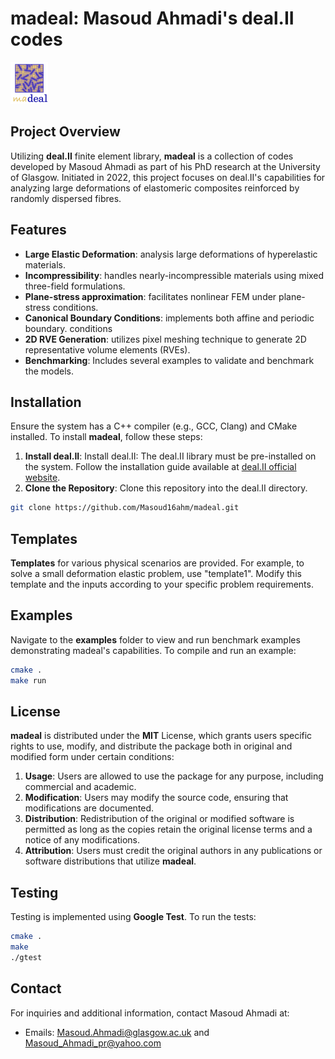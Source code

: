 # madeal: Masoud Ahmadi's deal.II codes

![Project Logo](logo.png)

## Project Overview

Utilizing **deal.II** finite element library, **madeal** is a collection of codes developed by Masoud Ahmadi as part of his PhD research at the University of Glasgow.  Initiated in 2022, this project focuses on deal.II's capabilities for analyzing large deformations of elastomeric composites reinforced by randomly dispersed fibres.

## Features

- **Large Elastic Deformation**: analysis large deformations of hyperelastic materials.
- **Incompressibility**: handles nearly-incompressible materials using mixed three-field formulations.
- **Plane-stress approximation**: facilitates nonlinear FEM under plane-stress conditions.
- **Canonical Boundary Conditions**: implements both affine and periodic boundary. conditions
- **2D RVE Generation**: utilizes pixel meshing technique to generate 2D representative volume elements (RVEs).
- **Benchmarking**: Includes several examples to validate and benchmark the models.

## Installation

Ensure the system has a C++ compiler (e.g., GCC, Clang) and CMake installed. 
To install **madeal**, follow these steps:

1. **Install deal.II**: Install deal.II: The deal.II library must be pre-installed on the system.
    Follow the installation guide available at [deal.II official website](https://www.dealii.org/).
2. **Clone the Repository**: Clone this repository into the deal.II directory.
```sh
git clone https://github.com/Masoud16ahm/madeal.git
```

## Templates

**Templates**  for various physical scenarios are provided. For example, to solve a small deformation elastic problem, use "template1". Modify this template and the inputs according to your specific problem requirements.


## Examples

Navigate to the **examples** folder to view and run benchmark examples demonstrating madeal's capabilities. To compile and run an example:
```sh
cmake .
make run
```

## License

**madeal** is distributed under the **MIT** License, which grants users specific rights to use, modify, and distribute the package both in original and modified form under certain conditions:
1. **Usage**: Users are allowed to use the package for any purpose, including commercial and academic.
2. **Modification**: Users may modify the source code, ensuring that modifications are documented.
3. **Distribution**: Redistribution of the original or modified software is permitted as long as the copies retain the original license terms and a notice of any modifications.
4. **Attribution**: Users must credit the original authors in any publications or software distributions that utilize **madeal**.

## Testing

Testing is implemented using **Google Test**. To run the tests:
```sh
cmake .
make
./gtest
```

## Contact

For inquiries and additional information, contact Masoud Ahmadi at:

- Emails: Masoud.Ahmadi@glasgow.ac.uk and Masoud_Ahmadi_pr@yahoo.com

